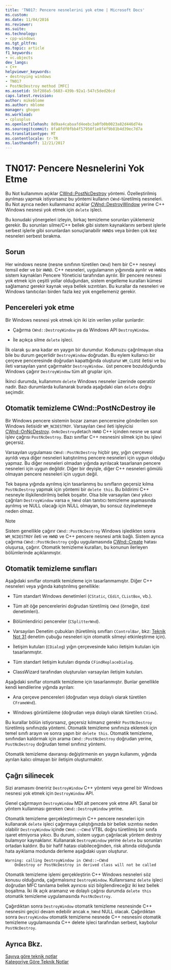 ```yaml
---
title: 'TN017: Pencere nesnelerini yok etme | Microsoft Docs'
ms.custom: 
ms.date: 11/04/2016
ms.reviewer: 
ms.suite: 
ms.technology:
- cpp-windows
ms.tgt_pltfrm: 
ms.topic: article
f1_keywords:
- vc.objects
dev_langs:
- C++
helpviewer_keywords:
- destroying windows
- TN017
- PostNcDestroy method [MFC]
ms.assetid: 5bf208a5-5683-439b-92a1-547c5ded26cd
caps.latest.revision: 
author: mikeblome
ms.author: mblome
manager: ghogen
ms.workload:
- cplusplus
ms.openlocfilehash: 8d9aa4cabaafd4eebc3a0fb0b0023a82d446d74a
ms.sourcegitcommit: 8fa8fdf0fbb4f57950f1e8f4f9b81b4d39ec7d7a
ms.translationtype: MT
ms.contentlocale: tr-TR
ms.lasthandoff: 12/21/2017
---
```

# <a name="tn017-destroying-window-objects"></a>TN017: Pencere Nesnelerini Yok Etme
Bu Not kullanımını açıklar [CWnd::PostNcDestroy](../mfc/reference/cwnd-class.md#postncdestroy) yöntemi. Özelleştirilmiş ayrılması yapmak istiyorsanız bu yöntemi kullanın `CWnd`-türetilmiş nesneleri. Bu Not ayrıca neden kullanmanız açıklar [CWnd::DestroyWindow](../mfc/reference/cwnd-class.md#destroywindow) yerine C++ Windows nesnesi yok etmek için `delete` işleci.  
  
 Bu konudaki yönergeleri izleyin, birkaç temizleme sorunları yüklemeniz gerekir. Bu sorunları silme/C++ bellek gibi sistem kaynaklarını serbest işlerle serbest işlerle gibi sorunlardan sonuçlanabilir `HWND`s veya birden çok kez nesneleri serbest bırakma.  
  
## <a name="the-problem"></a>Sorun  
 Her windows nesne (nesne sınıfının türetilen `CWnd`) hem bir C++ nesneyi temsil eder ve bir `HWND`. C++ nesneleri, uygulamanın yığınında ayrılır ve `HWND`s sistem kaynakları Pencere Yöneticisi tarafından ayrılır. Bir pencere nesnesi yok etmek için çeşitli yollar olduğundan, sistem engelleme kuralları kümesi sağlamanız gerekir kaynak veya bellek sızıntıları. Bu kurallar da nesneleri ve Windows tanıtıcıları birden fazla kez yok engellemeniz gerekir.  
  
## <a name="destroying-windows"></a>Pencereleri yok etme  
 Bir Windows nesnesi yok etmek için iki izin verilen yollar şunlardır:  
  
-   Çağırma `CWnd::DestroyWindow` ya da Windows API `DestroyWindow`.  
  
-   İle açıkça silme `delete` işleci.  
  
 İlk olarak şu ana kadar en yaygın bir durumdur. Kodunuzu çağrılmayan olsa bile bu durum geçerlidir `DestroyWindow` doğrudan. Bu eylem kullanıcı bir çerçeve penceresinde doğrudan kapattığında oluşturur `WM_CLOSE` iletisi ve bu ileti varsayılan yanıt çağırmaktır `DestroyWindow.` üst pencere bozulduğunda Windows çağırır `DestroyWindow` tüm alt gruplar için.  
  
 İkinci durumda, kullanımını `delete` Windows nesneler üzerinde operatör nadir. Bazı durumlarda kullanarak burada aşağıdaki olan `delete` doğru seçimdir.  
  
## <a name="auto-cleanup-with-cwndpostncdestroy"></a>Otomatik temizleme CWnd::PostNcDestroy ile  
 Bir Windows pencere sistemin bozar zaman penceresine gönderilen son Windows iletisidir `WM_NCDESTROY`. Varsayılan `CWnd` ileti işleyicisi [CWnd::OnNcDestroy](../mfc/reference/cwnd-class.md#onncdestroy). `OnNcDestroy`detach `HWND` C++ içinden nesne ve sanal işlev çağrısı `PostNcDestroy`. Bazı sınıflar C++ nesnesini silmek için bu işlevi geçersiz.  
  
 Varsayılan uygulaması `CWnd::PostNcDestroy` hiçbir şey, yığın çerçevesi ayrıldı veya diğer nesneleri katıştırılmış pencere nesneleri için uygun olduğu yapmaz. Bu diğer nesneleri olmadan yığında ayrılacak tasarlanan pencere nesneleri için uygun değildir. Diğer bir deyişle, diğer C++ nesneleri gömülü olmayan pencere nesneleri için uygun değil.  
  
 Tek başına yığında ayrılmış için tasarlanmış bu sınıfların geçersiz kılma `PostNcDestroy` yapmak için yöntemi bir `delete this`. Bu bildirimi C++ nesneyle ilişkilendirilmiş bellek boşaltır. Olsa bile varsayılan `CWnd` yıkıcı çağrıları `DestroyWindow` varsa `m_hWnd` olan tanıtıcı temizleme aşamasında ayrılmış ve NULL olacağı için NULL olmayan, bu sonsuz özyinelemeye neden olmaz.  
  
> [!NOTE]
>  Sistem genellikle çağırır `CWnd::PostNcDestroy` Windows işledikten sonra `WM_NCDESTROY` ileti ve `HWND` ve C++ pencere nesnesi artık bağlı. Sistem ayrıca çağırma `CWnd::PostNcDestroy` çoğu uygulamasında [CWnd::Create](../mfc/reference/cwnd-class.md#create) hatası oluşursa, çağırır. Otomatik temizleme kuralları, bu konunun ilerleyen bölümlerinde açıklanmıştır.  
  
## <a name="auto-cleanup-classes"></a>Otomatik temizleme sınıfları  
 Aşağıdaki sınıflar otomatik temizleme için tasarlanmamıştır. Diğer C++ nesneleri veya yığında katıştırılmış genellikle:  
  
-   Tüm standart Windows denetimleri (`CStatic`, `CEdit`, `CListBox`, vb.).  
  
-   Tüm alt öğe pencerelerini doğrudan türetilmiş `CWnd` (örneğin, özel denetimleri).  
  
-   Bölümlendirici pencereler (`CSplitterWnd`).  
  
-   Varsayılan Denetim çubukları (türetilmiş sınıfları `CControlBar`, bkz: [Teknik Not 31](../mfc/tn031-control-bars.md) denetim çubuğu nesneleri için otomatik silmeyi etkinleştirme için).  
  
-   İletişim kutuları (`CDialog`) yığın çerçevesinde kalıcı iletişim kutuları için tasarlanmıştır.  
  
-   Tüm standart iletişim kutuları dışında `CFindReplaceDialog`.  
  
-   ClassWizard tarafından oluşturulan varsayılan iletişim kutuları.  
  
 Aşağıdaki sınıflar otomatik temizleme için tasarlanmıştır. Bunlar genellikle kendi kendilerine yığında ayrılan:  
  
-   Ana çerçeve pencereleri (doğrudan veya dolaylı olarak türetilen `CFrameWnd`).  
  
-   Windows görüntüleme (doğrudan veya dolaylı olarak türetilen `CView`).  
  
 Bu kurallar bölün istiyorsanız, geçersiz kılmanız gerekir `PostNcDestroy` türetilmiş sınıfınızda yöntemi. Otomatik temizleme sınıfınıza eklemek için temel sınıfı arayın ve sonra yapın bir `delete this`. Otomatik temizleme, sınıfından kaldırmak için arama `CWnd::PostNcDestroy` doğrudan yerine, `PostNcDestroy` doğrudan temel sınıfınız yöntemi.  
  
 Otomatik temizleme davranışı değiştirmenin en yaygın kullanımı, yığında ayrılan kalıcı olmayan bir iletişim oluşturmaktır.  
  
## <a name="when-to-call-delete"></a>Çağrı silinecek  
 Sizi aramasını öneririz `DestroyWindow` C++ yöntemi veya genel bir Windows nesnesi yok etmek için `DestroyWindow` API.  
  
 Genel çağırmayın `DestroyWindow` MDI alt pencere yok etme API. Sanal bir yöntem kullanması gereken `CWnd::DestroyWindow` yerine.  
  
 Otomatik temizleme gerçekleştirmeyin C++ pencere nesneleri için kullanarak `delete` işleci çağırmaya çalıştığınızda bir bellek sızıntısı neden olabilir `DestroyWindow` içinde `CWnd::~CWnd` VTBL doğru türetilmiş bir sınıfa işaret etmiyorsa yıkıcı. Bu durum, sistem uygun çağrılacak yöntem destroy bulamıyor kaynaklanır. Kullanarak `DestroyWindow` yerine `delete` bu sorunları ortadan kaldırır. Bu bir hafif hatası olabileceğinden, risk altında olduğunda hata ayıklama modunda derleme aşağıdaki uyarı oluşturur.  
  
```  
Warning: calling DestroyWindow in CWnd::~CWnd  
    OnDestroy or PostNcDestroy in derived class will not be called  
```  
  
 Otomatik temizleme işlemi gerçekleştirin C++ Windows nesneleri söz konusu olduğunda, çağırmalısınız `DestroyWindow`. Kullanırsanız `delete` işleci doğrudan MFC tanılama bellek ayırıcısı sizi bilgilendireceğiz iki kez bellek boşaltma. İki ilk açık aramanız ve dolaylı çağrısı durumda `delete this` otomatik temizleme uygulamasında `PostNcDestroy`.  
  
 Çağırdıktan sonra `DestroyWindow` otomatik temizleme nesnesinde C++ nesnesini geçici devam edebilir ancak `m_hWnd` NULL olacak. Çağırdıktan sonra `DestroyWindow` otomatik temizleme nesnede C++ nesnesini otomatik temizleme uygulamasında C++ delete işleci tarafından serbest, kaybolur `PostNcDestroy`.  
  
## <a name="see-also"></a>Ayrıca Bkz.  
 [Sayıya göre teknik notlar](../mfc/technical-notes-by-number.md)   
 [Kategoriye Göre Teknik Notlar](../mfc/technical-notes-by-category.md)

